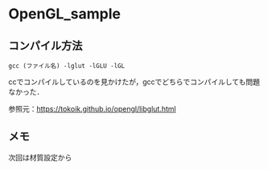 # OpenGL_sample

## コンパイル方法

```
gcc (ファイル名) -lglut -lGLU -lGL
```

ccでコンパイルしているのを見かけたが，gccでどちらでコンパイルしても問題なかった．

参照元：https://tokoik.github.io/opengl/libglut.html

## メモ

次回は材質設定から